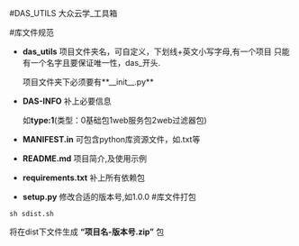 #DAS_UTILS
大众云学_工具箱


#库文件规范
- **das_utils** 项目文件夹名，可自定义，下划线+英文小写字母,有一个项目 只能有一个名字且要保证唯一性，das_开头.
    
    项目文件夹下必须要有**\_\_init__.py**

- **DAS-INFO** 补上必要信息

    如**type:1**(类型：0基础包1web服务包2web过滤器包)

- **MANIFEST.in** 可包含python库资源文件，如.txt等

- **README.md** 项目简介,及使用示例

- **requirements.txt** 补上所有依赖包

- **setup.py** 修改合适的版本号,如1.0.0
#库文件打包
```
sh sdist.sh
```

将在dist下文件生成 **“项目名-版本号.zip”** 包
